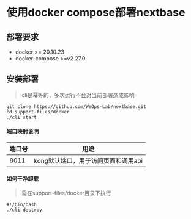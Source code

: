 # 使用docker compose部署nextbase

## 部署要求

- docker >= 20.10.23
- docker-compose >=v2.27.0

## 安装部署

> cli是幂等的，多次运行不会对当前部署造成影响

```
git clone https://github.com/WeOps-Lab/nextbase.git
cd support-files/docker
./cli start
```

#### 端口映射说明

| 端口号 | 用途                                |
| ------ | ----------------------------------- |
| 8011   | kong默认端口，用于访问页面和调用api |

#### 如何干净卸载

> 需在support-files/docker目录下执行

```
#!/bin/bash
./cli destroy
```